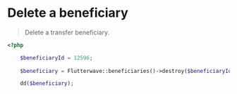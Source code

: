 # Delete a beneficiary

> Delete a transfer beneficiary.

```php
<?php

    $beneficiaryId = 12596;
    
    $beneficiary = Flutterwave::beneficiaries()->destroy($beneficiaryId);

    dd($beneficiary);
```

